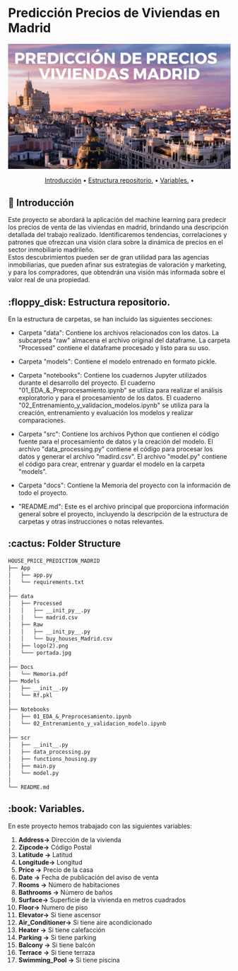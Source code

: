 # Predicción Precios de Viviendas en Madrid

![portada](Data/portada.jpg)

<p align="center">
  <a href="#Introducción">Introducción</a> •
  <a href="#Estructura-repositorio.">Estructura repositorio.</a> •
  <a href="#Variables.">Variables.</a> •
</p>  



<h2 id="Introducción"> 📝 Introducción</h2>

Este proyecto se abordará la aplicación del machine learning para predecir los precios de venta de las viviendas en madrid, brindando una descripción detallada del trabajo realizado. Identificaremos tendencias, correlaciones y patrones que ofrezcan una visión clara sobre la dinámica de precios en el sector inmobiliario madrileño. <br> 
Estos descubrimientos pueden ser de gran utilidad para las agencias inmobiliarias, que pueden afinar sus estrategias de valoración y marketing, y para los compradores, que obtendrán una visión más informada sobre el valor real de una propiedad.


<h2 id="Estructura-repositorio."> :floppy_disk: Estructura repositorio.</h2>

En la estructura de carpetas, se han incluido las siguientes secciones:

- Carpeta "data": Contiene los archivos relacionados con los datos. La subcarpeta "raw" almacena el archivo original del dataframe. La carpeta "Processed" contiene el dataframe procesado y listo para su uso.

- Carpeta "models": Contiene el modelo entrenado en formato pickle.

- Carpeta "notebooks": Contiene los cuadernos Jupyter utilizados durante el desarrollo del proyecto. El cuaderno "01_EDA_&_Preprocesamiento.ipynb" se utiliza para realizar el análisis exploratorio y para el procesamiento de los datos. El cuaderno "02_Entrenamiento_y_validacion_modelos.ipynb" se utiliza para la creación, entrenamiento y evaluación los modelos y realizar comparaciones.

- Carpeta "src": Contiene los archivos Python que contienen el código fuente para el procesamiento de datos y la creación del modelo. El archivo "data_processing.py" contiene el código para procesar los datos y generar el archivo "madird.csv". El archivo "model.py" contiene el código para crear, entrenar y guardar el modelo en la carpeta "models".

- Carpeta "docs": Contiene la Memoria del proyecto con la información de todo el proyecto.

- "README.md": Este es el archivo principal que proporciona información general sobre el proyecto, incluyendo la descripción de la estructura de carpetas y otras instrucciones o notas relevantes.

<h2 id="folder-structure"> :cactus: Folder Structure</h2>

    HOUSE_PRICE_PREDICTION_MADRID
    ├── App
    │   ├── app.py
    │   └── requirements.txt
    │
    ├── data
    │   ├── Processed
    │   │   ├── __init_py__.py
    │   │   └── madrid.csv
    │   ├── Raw
    │   │   ├── __init_py__.py
    │   │   └── buy_houses_Madrid.csv
    │   ├── logo(2).png
    │   └─── portada.jpg
    │  
    ├── Docs 
    │   └── Memoria.pdf
    ├── Models
    │   ├── __init__.py
    │   └── Rf.pkl
    │
    ├── Notebooks
    │   ├── 01_EDA_&_Preprocesamiento.ipynb
    │   └── 02_Entrenamiento_y_validacion_modelo.ipynb  
    │ 
    ├── scr
    │   ├── __init__.py
    │   ├── data_processing.py
    │   ├── functions_housing.py
    │   ├── main.py
    │   └── model.py
    │ 
    └── README.md


<h2 id="Variables."> :book: Variables.</h2>

En este proyecto hemos trabajado con las siguientes variables:


1. **Address->** Dirección de la vivienda
2. **Zipcode->** Código Postal
3. **Latitude ->** Latitud
4. **Longitude->** Longitud
5. **Price ->** Precio de la casa
6. **Date ->** Fecha de publicación del aviso de venta
7. **Rooms ->** Número de habitaciones
8. **Bathrooms ->** Número de baños
9. **Surface->** Superficie de la vivienda en metros cuadrados
10. **Floor->** Numero de piso
11. **Elevator->** Si tiene ascensor
12. **Air_Conditioner->** Si tiene aire acondicionado
13. **Heater ->** Si tiene calefacción
14. **Parking ->** Si tiene parking
15. **Balcony ->** Si tiene balcón
16. **Terrace ->** Si tiene terraza
17. **Swimming_Pool ->** Si tiene piscina

